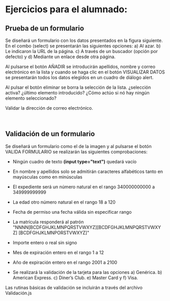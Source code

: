 # Ejercicios para el alumnado:

## Prueba de un formulario
Se diseñará un formulario con los datos presentados en la figura siguiente. En el combo (select) se presentarán las siguientes opciones: a) Al azar. b) Le indicaron la URL de la página. c) A través de un buscador (opción por defecto) y d) Mediante un enlace desde otra página.

Al pulsarse el botón AÑADIR se introducirán apellidos, nombre y correo electrónico en la lista y cuando se haga clic en el botón VISUALIZAR DATOS se presentarán todos los datos elegidos en un cuadro de diálogo alert.

Al pulsar el botón eliminar se borra la selección de la lista. ¿selección activa? ¿último elemento introducido? ¿Cómo actúo si nó hay ningún elemento seleccionado?

Validar la dirección de correo electrónico.

<br>

## Validación de un formulario
Se diseñará un formulario como el de la imagen y al pulsarse el botón VALIDA FORMULARIO se realizarán las siguientes comprobaciones:
- Ningún cuadro de texto **(input type="text")** quedará vacío

- En nombre y apellidos solo se admitirán caracteres alfabéticos tanto en mayúsculas como en minúsculas

- El expediente será un número natural en el rango 340000000000 a 349999999999

- La edad otro número natural en el rango 18 a 120

- Fecha de permiso una fecha válida sin especificar rango

- La matrícula responderá al patrón "NNNN[BCDFGHJKLMNPQRSTVWXYZ][BCDFGHJKLMNPQRSTVWXY
Z] [BCDFGHJKLMNPORSTVWXYZ]"

- Importe entero o real sin signo

- Mes de expiración entero en el rango 1 a 12

- Año de expiración entero en el rango 2001 a 2100

- Se realizará la validación de la tarjeta para las opciones a) Genérica. b) American Express. c) Diner’s Club. e) Master Card y f) Visa.

Las rutinas básicas de validación se incluirán a través del archivo Validación.js

